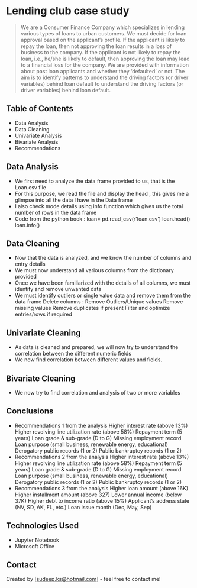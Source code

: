 # Lending club case study
> We are a Consumer Finance Company which specializes in lending various types of loans to urban customers.
We must decide for loan approval based on the applicant’s profile.
If the applicant is likely to repay the loan, then not approving the loan results in a loss of business to the company.
If the applicant is not likely to repay the loan, i.e., he/she is likely to default, then approving the loan may lead to a financial loss for the company.
We are provided with information about past loan applicants and whether they ‘defaulted’ or not.
The aim is to identify patterns to understand the driving factors (or driver variables) behind loan default to understand the driving factors (or driver variables) behind loan default.



## Table of Contents
* Data Analysis
* Data Cleaning
* Univariate Analysis
* Bivariate Analysis
* Recommendations

<!-- You can include any other section that is pertinent to your problem -->

## Data Analysis
- We first need to analyze the data frame provided to us, that is the Loan.csv file
- For this purpose, we read the file and display the head , this gives me a glimpse into all the data I have in the Data frame
- I also check mode details using info function which gives us the total number of rows in the data frame
- Code from the python book :
	loan= pd.read_csv(r'loan.csv’)
	loan.head()
	loan.info()

<!-- You don't have to answer all the questions - just the ones relevant to your project. -->
## Data Cleaning
- Now that the data is analyzed, and we know the number of columns and entry details
- We must now understand all various columns from the dictionary provided
- Once we have been familiarized with the details of all columns, we must identify and remove unwanted data 
- We must identify outliers or single value data and remove them from the data frame
	Delete columns :
	Remove Outliers/Unique values
	Remove missing values
	Remove duplicates if present
	Filter and optimize entries/rows if required

<!-- You don't have to answer all the questions - just the ones relevant to your project. -->
## Univariate Cleaning
- As data is cleaned and prepared, we will now try to understand the correlation between the different numeric fields
- We now find correlation between different values and fields.

<!-- You don't have to answer all the questions - just the ones relevant to your project. -->
## Bivariate Cleaning
- We now try to find correlation and analysis of two or more variables

<!-- You don't have to answer all the questions - just the ones relevant to your project. -->
## Conclusions
- Recommendations 1 from the analysis
	Higher interest rate (above 13%)
	Higher revolving line utilization rate (above 58%)
	Repayment term (5 years)
	Loan grade & sub-grade (D to G)
	Missing employment record
	Loan purpose (small business, renewable energy, educational)
	Derogatory public records (1 or 2)
	Public bankruptcy records (1 or 2)
- Recommendations 2 from the analysis
	Higher interest rate (above 13%)
	Higher revolving line utilization rate (above 58%)
	Repayment term (5 years)
	Loan grade & sub-grade (D to G)
	Missing employment record
	Loan purpose (small business, renewable energy, educational)
	Derogatory public records (1 or 2)
	Public bankruptcy records (1 or 2)
- Recommendations 3 from the analysis
	Higher loan amount (above 16K)
	Higher installment amount (above 327)
	Lower annual income (below 37K)
	Higher debt to income ratio (above 15%)
	Applicant’s address state (NV, SD, AK, FL, etc.)
	Loan issue month (Dec, May, Sep)

<!-- You don't have to answer all the questions - just the ones relevant to your project. -->


## Technologies Used
- Jupyter Notebook
- Microsoft Office

<!-- As the libraries versions keep on changing, it is recommended to mention the version of library used in this project -->

## Contact
Created by [sudeep.ks@hotmail.com] - feel free to contact me!

<!-- Optional -->
<!-- ## License -->
<!-- This project is open source and available under the [... License](). -->

<!-- You don't have to include all sections - just the one's relevant to your project -->
